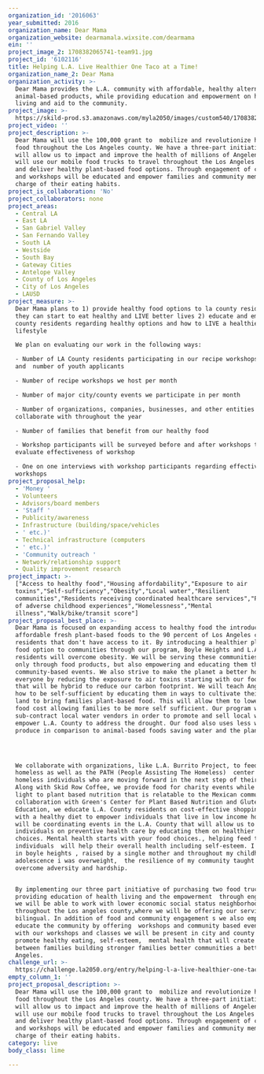 ```yaml
---
organization_id: '2016063'
year_submitted: 2016
organization_name: Dear Mama
organization_website: dearmamala.wixsite.com/dearmama
ein: ''
project_image_2: 1708382065741-team91.jpg
project_id: '6102116'
title: Helping L.A. Live Healthier One Taco at a Time!
organization_name_2: Dear Mama
organization_activity: >-
  Dear Mama provides the L.A. community with affordable, healthy alternatives to
  animal-based products, while providing education and empowerment on healthy
  living and aid to the community.
project_image: >-
  https://skild-prod.s3.amazonaws.com/myla2050/images/custom540/1708382065741-team91.jpg
project_video: ''
project_description: >-
  Dear Mama will use the 100,000 grant to  mobilize and revolutionize healthy
  food throughout the Los Angeles county. We have a three-part initiative that
  will allow us to impact and improve the health of millions of Angelenos. We
  will use our mobile food trucks to travel throughout the Los Angeles county
  and deliver healthy plant-based food options. Through engagement of classes
  and workshops will be educated and empower families and community members  to
  charge of their eating habits.
project_is_collaboration: 'No'
project_collaborators: none
project_areas:
  - Central LA
  - East LA
  - San Gabriel Valley
  - San Fernando Valley
  - South LA
  - Westside
  - South Bay
  - Gateway Cities
  - Antelope Valley
  - County of Los Angeles
  - City of Los Angeles
  - LAUSD
project_measure: >-
  Dear Mama plans to 1) provide healthy food options to la county residents so
  they can start to eat healthy and LIVE better lives 2) educate and empower la
  county residents regarding healthy options and how to LIVE a healthier
  lifestyle

  We plan on evaluating our work in the following ways:

  - Number of LA County residents participating in our recipe workshops program
  and  number of youth applicants 

  - Number of recipe workshops we host per month 

  - Number of major city/county events we participate in per month 

  - Number of organizations, companies, businesses, and other entities we
  collaborate with throughout the year

  - Number of families that benefit from our healthy food 

  - Workshop participants will be surveyed before and after workshops to
  evaluate effectiveness of workshop

  - One on one interviews with workshop participants regarding effectiveness of
  workshops
project_proposal_help:
  - 'Money '
  - Volunteers
  - Advisors/board members
  - 'Staff '
  - Publicity/awareness
  - Infrastructure (building/space/vehicles
  - ' etc.)'
  - Technical infrastructure (computers
  - ' etc.)'
  - 'Community outreach '
  - Network/relationship support
  - Quality improvement research
project_impact: >-
  ["Access to healthy food","Housing affordability","Exposure to air
  toxins","Self-sufficiency","Obesity","Local water","Resilient
  communities","Residents receiving coordinated healthcare services","Prevalence
  of adverse childhood experiences","Homelessness","Mental
  illness","Walk/bike/transit score"]
project_proposal_best_place: >-
  Dear Mama is focused on expanding access to healthy food the introducing
  affordable fresh plant-based foods to the 90 percent of Los Angeles county
  residents that don't have access to it. By introducing a healthier plant-based
  food option to communities through our program, Boyle Heights and L.A. County
  residents will overcome obesity. We will be serving these communities, not
  only through food products, but also empowering and educating them through
  community-based events. We also strive to make the planet a better home for
  everyone by reducing the exposure to air toxins starting with our food trucks
  that will be hybrid to reduce our carbon footprint. We will teach Angelenos
  how to be self-sufficient by educating them in ways to cultivate their own
  land to bring families plant-based food. This will allow them to lower their
  food cost allowing families to be more self sufficient. Our program will
  sub-contract local water vendors in order to promote and sell local water and
  empower L.A. County to address the drought. Our food also uses less water to
  produce in comparison to animal-based foods saving water and the planet. 




  We collaborate with organizations, like L.A. Burrito Project, to feed the
  homeless as well as the PATH (People Assisting The Homeless)  center to help
  homeless individuals who are moving forward in the next step of their lives.
  Along with Skid Row Coffee, we provide food for charity events while bringing
  light to plant based nutrition that is relatable to the Mexican community. In
  collaboration with Green's Center for Plant Based Nutrition and Gluten Free
  Education, we educate L.A. County residents on cost-effective shopping along
  with a healthy diet to empower individuals that live in low income housing. We
  will be coordinating events in the L.A. County that will allow us to educate
  individuals on preventive health care by educating them on healthier food
  choices. Mental health starts with your food choices., helping feed these
  individuals  will help their overall health including self-esteem. I  grew up
  in boyle heights , raised by a single mother and throughout my childhood and
  adolescence i was overweight,  the resilience of my community taught me how to
  overcome adversity and hardship. 


  By implementing our three part initiative of purchasing two food trucks,
  providing education of health living and the empowerment  through engagement
  we will be able to work with lower economic social status neighborhoods
  throughout the Los angeles county,where we will be offering our services
  bilingual. In addition of food and community engagement s we also empower and
  educate the community by offering  workshops and community based events. Along
  with our workshops and classes we will be present in city and county events to
  promote healthy eating, self-esteem,  mental health that will create bonding
  between families building stronger families better communities a better Los
  Angeles.
challenge_url: >-
  https://challenge.la2050.org/entry/helping-l-a-live-healthier-one-taco-at-a-time!
empty_column_1: ''
project_proposal_description: >-
  Dear Mama will use the 100,000 grant to  mobilize and revolutionize healthy
  food throughout the Los Angeles county. We have a three-part initiative that
  will allow us to impact and improve the health of millions of Angelenos. We
  will use our mobile food trucks to travel throughout the Los Angeles county
  and deliver healthy plant-based food options. Through engagement of classes
  and workshops will be educated and empower families and community members  to
  charge of their eating habits.
category: live
body_class: lime

---
```

